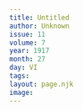 ```yaml
---
title: Untitled
author: Unknown
issue: 11
volume: 7
year: 1917
month: 27
day: VI
tags:
layout: page.njk
image:
---
```



